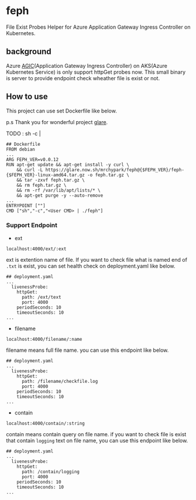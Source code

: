 # feph

File Exist Probes Helper for Azure Application Gateway Ingress Controller on Kubernetes.

## background

Azure [AGIC](https://github.com/Azure/application-gateway-kubernetes-ingress)(Application Gateway Ingress Controller) on AKS(Azure Kubernetes Service) is only support httpGet probes now. This small binary is server to provide endpoint check wheather file is exist or not.

## How to use

This project can use set Dockerfile like below. 

p.s Thank you for wonderful project [glare](https://github.com/Contextualist/glare).

TODO : sh -c | 

```
## Dockerfile
FROM debian
... 
ARG FEPH_VER=v0.0.12
RUN apt-get update && apt-get install -y curl \
    && curl -L https://glare.now.sh/mrchypark/feph@{$FEPH_VER}/feph-{$FEPH_VER}-linux-amd64.tar.gz -o feph.tar.gz \
    && tar -zxvf feph.tar.gz \
    && rm feph.tar.gz \
    && rm -rf /var/lib/apt/lists/* \
    && apt-get purge -y --auto-remove
...
ENTRYPOINT [""]
CMD ["sh","-c","<User CMD> | ./feph"]

```

### Support Endpoint

- ext
```
localhost:4000/ext/:ext
```

ext is extention name of file. If you want to check file what is named end of `.txt` is exist, you can set health check on deployment.yaml like below.

```
## deployment.yaml
...
  livenessProbe:
    httpGet:
      path: /ext/text
      port: 4000
    periodSeconds: 10
    timeoutSeconds: 10
...
```

- filename
```
localhost:4000/filename/:name
```

filename means full file name. you can use this endpoint like below.

```
## deployment.yaml
...
  livenessProbe:
    httpGet:
      path: /filename/checkfile.log
      port: 4000
    periodSeconds: 10
    timeoutSeconds: 10
...
```


- contain
```
localhost:4000/contain/:string
```

contain means contain query on file name. if you want to check file is exist that contain `logging` text on file name, you can use this endpoint like below.

```
## deployment.yaml
...
  livenessProbe:
    httpGet:
      path: /contain/logging
      port: 4000
    periodSeconds: 10
    timeoutSeconds: 10
...
```
